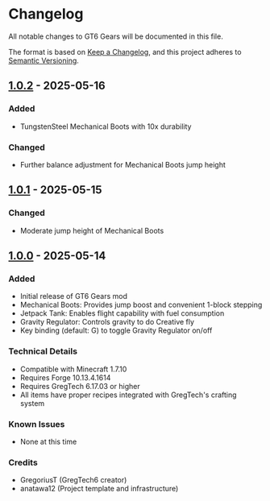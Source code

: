 # Changelog

All notable changes to GT6 Gears will be documented in this file.

The format is based on [Keep a Changelog](https://keepachangelog.com/ja/1.1.0/),
and this project adheres to [Semantic Versioning](https://semver.org/spec/v2.0.0.html).

## [1.0.2] - 2025-05-16

### Added
- TungstenSteel Mechanical Boots with 10x durability

### Changed
- Further balance adjustment for Mechanical Boots jump height

[1.0.2]: https://github.com/pluslatte/gt6gears/releases/tag/v1.0.2

## [1.0.1] - 2025-05-15

### Changed
- Moderate jump height of Mechanical Boots

[1.0.1]: https://github.com/pluslatte/gt6gears/releases/tag/v1.0.1

## [1.0.0] - 2025-05-14

### Added
- Initial release of GT6 Gears mod
- Mechanical Boots: Provides jump boost and convenient 1-block stepping
- Jetpack Tank: Enables flight capability with fuel consumption
- Gravity Regulator: Controls gravity to do Creative fly
- Key binding (default: G) to toggle Gravity Regulator on/off

### Technical Details
- Compatible with Minecraft 1.7.10
- Requires Forge 10.13.4.1614
- Requires GregTech 6.17.03 or higher
- All items have proper recipes integrated with GregTech's crafting system

### Known Issues
- None at this time

### Credits
- GregoriusT (GregTech6 creator)
- anatawa12 (Project template and infrastructure)

[1.0.0]: https://github.com/pluslatte/gt6gears/releases/tag/v1.0.0
